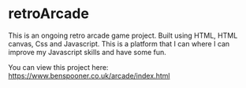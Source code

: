 # retroArcade
This is an ongoing retro arcade game project. Built using HTML, HTML canvas, Css and Javascript. This is a platform that I can where I can improve my 
Javascript skills and have some fun.

You can view this project here:
https://www.benspooner.co.uk/arcade/index.html
